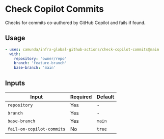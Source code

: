 # Check Copilot Commits

Checks for commits co-authored by GitHub Copilot and fails if found.

## Usage

```yaml
- uses: camunda/infra-global-github-actions/check-copilot-commits@main
  with:
    repository: 'owner/repo'
    branch: 'feature-branch'
    base-branch: 'main'
```

## Inputs

| Input | Required | Default |
|-------|----------|---------|
| `repository` | Yes | - |
| `branch` | Yes | - |
| `base-branch` | Yes | `main` |
| `fail-on-copilot-commits` | No | `true` |
